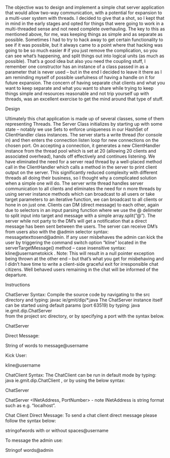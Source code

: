 The objective was to design and implement a simple chat server application that would allow two-way communication, with a 
potential for expansion to a multi-user system with threads. I decided to give that a shot, so I kept that in mind in the early 
stages and opted for things that were going to work in a multi-threaded sense and not need complete overhauling. The key to this 
as mentioned above, for me, was keeping things as simple and as separate as possible. Sometimes I had to try to hack away to get 
certain functionality to see if it was possible, but it always came to a point where that hacking was going to be so much easier #
if you just remove the complication, so you can see what’s happening, and split things out into logical units (as much as possible).
That’s a good idea but also you need the coupling stuff, I remember one constructor has an instance of a class passed in as a 
parameter that is never used – but in the end I decided to leave it there as I am reminding myself of possible usefulness of 
having a handle on it for future expansion. The concern of having separate chat clients and what you want to keep 
separate and what you want to share while trying to keep things simple and resources reasonable and not trip yourself up with 
threads, was an excellent exercise to get the mind around that type of stuff. 

Design

Ultimately this chat application is made up of several classes, some of them representing Threads. The Server Class initializes 
by starting up with some state – notably we use Sets to enforce uniqueness in our HashSet of ClientHandler class instances. The 
server starts a write thread (for console in) and then enters the connection listen loop for new connections on the chosen port.
On accepting a connection, it generates a new ClientHandler instance from the thread pool which is set at 20 (allowing 20 
clients and associated overhead), hands off effectively and continues listening. We have eliminated the need for a server read 
thread by a well-placed method call in the ClientHandler which calls a method in the server to print client output on the 
server. This significantly reduced complexity with different threads all doing their business, so I thought why a complicated 
solution when a simple one will do. The server write thread handles server communication to all clients and eliminates the need
for n more threads by using server instance methods which can broadcast to all users or take target parameters to an iterative 
function, we can broadcast to all clients or hone in on just one. Clients can DM (direct message) to each other, again due to 
selectors in an input parsing function where we use the @ delimeter to split input into target and message with a simple 
array.split(”@”). The server while not party to the DM’s will get a notification that a direct message has been sent between 
the users. The server can receive DM’s from users also with the @admin selector syntax: messagetexttosend@admin. If any user 
misbehaves the admin can kick the user by triggering the command switch option “kline” located in the serverTargetMessage() 
method – case insensitive syntax: kline@usernametokick . Note: This will result in a null pointer exception being thrown at 
the other end – but that’s what you get for misbehaving and I didn’t have time to write a client-side graceful exit for 
irresponsible chat citizens. Well behaved users remaining in the chat will be informed of the departure.  

Instructions

ChatServer Syntax:
Compile the source code by navigating to the src directory and typing: javac ie/gmit/dip/*.java
The ChatServer instance itself can be started using default params (port 63519) by typing: java ie.gmit.dip.ChatServer  
from the project src directory, or by specifying a port with the syntax below.

ChatServer <Port Number>
  
Direct Message:
  
String of words to message@username

Kick User:

kline@username

ChatClient Syntax:
The ChatClient can be run in default mode by typing: java ie.gmit.dip.ChatClient , or by using the below syntax:

ChatServer <Port Number>
  
ChatServer <INetAddress, PortNumber> - note INetAddress is string format such as e.g. “localhost”.

Chat Client Direct Message:
To send a chat client direct message please follow the syntax below:

stringofwords with or without spaces@username 

To message the admin use:

Stringof words@admin
